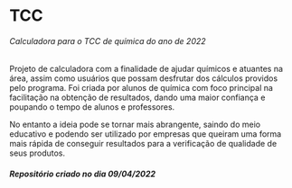# TCC

###### Calculadora para o TCC de química do ano de 2022

 Projeto de calculadora com a finalidade de ajudar químicos e atuantes na área, assim como usuários que possam desfrutar dos cálculos providos pelo programa. Foi criada por alunos de química com foco principal na facilitação na obtenção de resultados, dando uma maior confiança e poupando o tempo de alunos e professores. 
 
 No entanto a ideia pode se tornar mais abrangente, saindo do meio educativo e podendo ser utilizado por empresas que queiram uma forma mais rápida de conseguir resultados para a verificação de qualidade de seus produtos.

 ###### ***Repositório criado no dia 09/04/2022***
